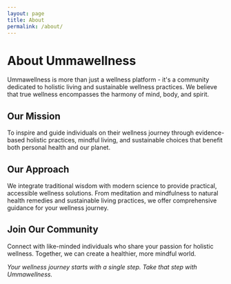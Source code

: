 ```yaml
---
layout: page
title: About
permalink: /about/
---
```


# About Ummawellness

Ummawellness is more than just a wellness platform - it's a community dedicated to holistic living and sustainable wellness practices. We believe that true wellness encompasses the harmony of mind, body, and spirit.

## Our Mission

To inspire and guide individuals on their wellness journey through evidence-based holistic practices, mindful living, and sustainable choices that benefit both personal health and our planet.

## Our Approach

We integrate traditional wisdom with modern science to provide practical, accessible wellness solutions. From meditation and mindfulness to natural health remedies and sustainable living practices, we offer comprehensive guidance for your wellness journey.

## Join Our Community

Connect with like-minded individuals who share your passion for holistic wellness. Together, we can create a healthier, more mindful world.

*Your wellness journey starts with a single step. Take that step with Ummawellness.*
